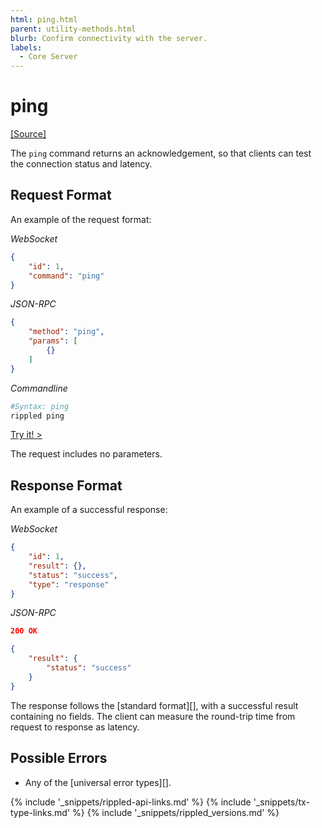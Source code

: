 ```yaml
---
html: ping.html
parent: utility-methods.html
blurb: Confirm connectivity with the server.
labels:
  - Core Server
---
```


# ping
[[Source]](https://github.com/ripple/rippled/blob/master/src/ripple/rpc/handlers/Ping.cpp "Source")

The `ping` command returns an acknowledgement, so that clients can test the connection status and latency.

## Request Format
An example of the request format:

<!-- MULTICODE_BLOCK_START -->

*WebSocket*

```json
{
    "id": 1,
    "command": "ping"
}
```

*JSON-RPC*

```json
{
    "method": "ping",
    "params": [
        {}
    ]
}
```

*Commandline*

```sh
#Syntax: ping
rippled ping
```

<!-- MULTICODE_BLOCK_END -->

[Try it! >](websocket-api-tool.html#ping)

The request includes no parameters.

## Response Format

An example of a successful response:

<!-- MULTICODE_BLOCK_START -->

*WebSocket*

```json
{
    "id": 1,
    "result": {},
    "status": "success",
    "type": "response"
}
```

*JSON-RPC*

```json
200 OK

{
    "result": {
        "status": "success"
    }
}
```

<!-- MULTICODE_BLOCK_END -->

The response follows the \[standard format\]\[\], with a successful result containing no fields. The client can measure the round-trip time from request to response as latency.

## Possible Errors

* Any of the \[universal error types\]\[\].

<!--{# common link defs #}-->
{% include '_snippets/rippled-api-links.md' %}
{% include '_snippets/tx-type-links.md' %}
{% include '_snippets/rippled_versions.md' %}

